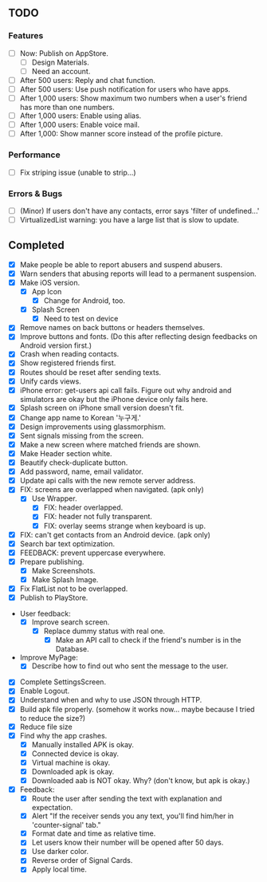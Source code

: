 ## TODO

### Features

- [ ] Now: Publish on AppStore.
  - [ ] Design Materials.
  - [ ] Need an account.
- [ ] After 500 users: Reply and chat function.
- [ ] After 500 users: Use push notification for users who have apps.
- [ ] After 1,000 users: Show maximum two numbers when a user's friend has more than one numbers.
- [ ] After 1,000 users: Enable using alias.
- [ ] After 1,000 users: Enable voice mail.
- [ ] After 1,000: Show manner score instead of the profile picture.

### Performance

- [ ] Fix striping issue (unable to strip...)

### Errors & Bugs

- [ ] (Minor) If users don't have any contacts, error says 'filter of undefined...'
- [ ] VirtualizedList warning: you have a large list that is slow to update.

## Completed

- [x] Make people be able to report abusers and suspend abusers.
- [x] Warn senders that abusing reports will lead to a permanent suspension.
- [x] Make iOS version.
  - [x] App Icon
    - [x] Change for Android, too.
  - [x] Splash Screen
    - [x] Need to test on device
- [x] Remove names on back buttons or headers themselves.
- [x] Improve buttons and fonts. (Do this after reflecting design feedbacks on Android version first.)
- [x] Crash when reading contacts.
- [x] Show registered friends first.
- [x] Routes should be reset after sending texts.
- [x] Unify cards views.
- [x] iPhone error: get-users api call fails. Figure out why android and simulators are okay but the iPhone device only fails here.
- [x] Splash screen on iPhone small version doesn't fit.
- [x] Change app name to Korean '누구게.'
- [x] Design improvements using glassmorphism.
- [x] Sent signals missing from the screen.
- [x] Make a new screen where matched friends are shown.
- [x] Make Header section white.
- [x] Beautify check-duplicate button.
- [x] Add password, name, email validator.
- [x] Update api calls with the new remote server address.
- [x] FIX: screens are overlapped when navigated. (apk only)
  - [x] Use Wrapper.
    - [x] FIX: header overlapped.
    - [x] FIX: header not fully transparent.
    - [x] FIX: overlay seems strange when keyboard is up.
- [x] FIX: can't get contacts from an Android device. (apk only)
- [x] Search bar text optimization.
- [x] FEEDBACK: prevent uppercase everywhere.
- [x] Prepare publishing.
  - [x] Make Screenshots.
  - [x] Make Splash Image.
- [x] Fix FlatList not to be overlapped.
- [x] Publish to PlayStore.
- User feedback:
  - [x] Improve search screen.
    - [x] Replace dummy status with real one.
      - [x] Make an API call to check if the friend's number is in the Database.
- Improve MyPage:
  - [x] Describe how to find out who sent the message to the user.
- [x] Complete SettingsScreen.
- [x] Enable Logout.
- [x] Understand when and why to use JSON through HTTP.
- [x] Build apk file properly. (somehow it works now... maybe because I tried to reduce the size?)
- [x] Reduce file size
- [x] Find why the app crashes.
  - [x] Manually installed APK is okay.
  - [x] Connected device is okay.
  - [x] Virtual machine is okay.
  - [x] Downloaded apk is okay.
  - [x] Downloaded aab is NOT okay. Why? (don't know, but apk is okay.)
- [x] Feedback:
  - [x] Route the user after sending the text with explanation and expectation.
  - [x] Alert "If the receiver sends you any text, you'll find him/her in 'counter-signal' tab."
  - [x] Format date and time as relative time.
  - [x] Let users know their number will be opened after 50 days.
  - [x] Use darker color.
  - [x] Reverse order of Signal Cards.
  - [x] Apply local time.
